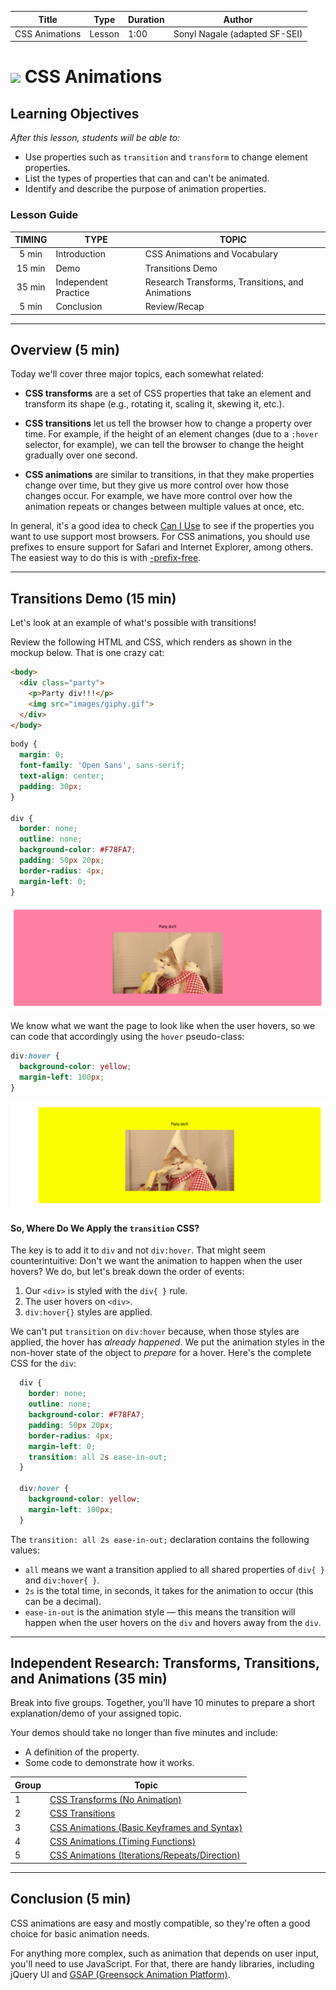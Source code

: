 | Title | Type | Duration | Author |
| -- | -- | -- | -- |
| CSS Animations | Lesson | 1:00 | Sonyl Nagale (adapted SF-SEI) |

# ![](https://ga-dash.s3.amazonaws.com/production/assets/logo-9f88ae6c9c3871690e33280fcf557f33.png) CSS Animations

## Learning Objectives

*After this lesson, students will be able to:*
- Use properties such as `transition` and `transform` to change element properties.
- List the types of properties that can and can't be animated.
- Identify and describe the purpose of animation properties.

### Lesson Guide

| TIMING  | TYPE  | TOPIC  |
|:-:|---|---|
| 5 min  | Introduction  | CSS Animations and Vocabulary |
| 15 min | Demo | Transitions Demo
| 35 min | Independent Practice  | Research Transforms, Transitions, and Animations |
| 5 min  | Conclusion  | Review/Recap |

---

## Overview (5 min)

Today we'll cover three major topics, each somewhat related:

* **CSS transforms** are a set of CSS properties that take an element and transform its shape (e.g., rotating it, scaling it, skewing it, etc.).

* **CSS transitions** let us tell the browser how to change a property over time. For example, if the height of an element changes (due to a `:hover` selector, for example), we can tell the browser to change the height gradually over one second.

* **CSS animations** are similar to transitions, in that they make properties change over time, but they give us more control over how those changes occur. For example, we have more control over how the animation repeats or changes between multiple values at once, etc.

In general, it's a good idea to check [Can I Use](http://caniuse.com/) to see if the properties you want to use support most browsers. For CSS animations, you should use prefixes to ensure support for Safari and Internet Explorer, among others. The easiest way to do this is with [-prefix-free](http://leaverou.github.io/prefixfree/).

---

## Transitions Demo (15 min)

Let's look at an example of what's possible with transitions!

Review the following HTML and CSS, which renders as shown in the mockup below. That is one crazy cat:

```html
<body>
  <div class="party">
    <p>Party div!!!</p>
    <img src="images/giphy.gif">
  </div>
</body>
```

```css
body {
  margin: 0;
  font-family: 'Open Sans', sans-serif;
  text-align: center;
  padding: 30px;
}

div {
  border: none;
  outline: none;
  background-color: #F78FA7;
  padding: 50px 20px;
  border-radius: 4px;
  margin-left: 0;
}
```

![transition-mockup-1](images/transition-mockup-1.png)

We know what we want the page to look like when the user hovers, so we can code that accordingly using the `hover` pseudo-class:

```css
div:hover {
  background-color: yellow;
  margin-left: 100px;
}
```

![transition-mockup-2](images/transition-mockup-2.png)

#### So, Where Do We Apply the `transition` CSS?

The key is to add it to `div` and not `div:hover`. That might seem counterintuitive: Don't we want the animation to happen when the user hovers? We do, but let's break down the order of events:

1. Our `<div>` is styled with the `div{ }` rule.
2. The user hovers on `<div>`.
3. `div:hover{}` styles are applied.

We can't put `transition` on `div:hover` because, when those styles are applied, the hover has *already happened*. We put the animation styles in the non-hover state of the object to *prepare* for a hover. Here's the complete CSS for the `div`:

```css
  div {
    border: none;
    outline: none;
    background-color: #F78FA7;
    padding: 50px 20px;
    border-radius: 4px;
    margin-left: 0;
    transition: all 2s ease-in-out;
  }

  div:hover {
    background-color: yellow;
    margin-left: 100px;
  }
```

The `transition: all 2s ease-in-out;` declaration contains the following values:
- `all` means we want a transition applied to all shared properties of `div{ }` and `div:hover{ }`.
- `2s` is the total time, in seconds, it takes for the animation to occur (this can be a decimal).
- `ease-in-out` is the animation style — this means the transition will happen when the user hovers on the `div` and hovers away from the `div`.

----

## Independent Research: Transforms, Transitions, and Animations (35 min)

Break into five groups. Together, you'll have 10 minutes to prepare a short explanation/demo of your assigned topic. 

Your demos should take no longer than five minutes and include:
- A definition of the property.
- Some code to demonstrate how it works.

| Group | Topic
| --- | --- |
| 1 | [CSS Transforms (No Animation)](https://developer.mozilla.org/en-US/docs/Web/CSS/transform) |
| 2 | [CSS Transitions](https://developer.mozilla.org/en-US/docs/Web/CSS/transition) |
| 3 | [CSS Animations (Basic Keyframes and Syntax)](https://developer.mozilla.org/en-US/docs/Web/CSS/@keyframes) |
| 4 | [CSS Animations (Timing Functions)](https://developer.mozilla.org/en-US/docs/Web/CSS/animation-timing-function) |
| 5 | [CSS Animations (Iterations/Repeats/Direction)](https://developer.mozilla.org/en-US/docs/Web/CSS/animation-iteration-count) |

---

## Conclusion (5 min)

CSS animations are easy and mostly compatible, so they're often a good choice for basic animation needs. 

For anything more complex, such as animation that depends on user input, you'll need to use JavaScript. For that, there are handy libraries, including jQuery UI and [GSAP (Greensock Animation Platform)](http://greensock.com/gsap).



